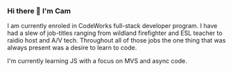 ### Hi there 👋 I'm Cam

I am currently enroled in CodeWorks full-stack developer program. I have had a slew of job-titles ranging from wildland firefighter and ESL teacher to raidio host and A/V tech. Throughout all of those jobs the one thing that was always present was a desire to learn to code. 

I'm currently learning JS with a focus on MVS and async code.


<!--
**CameronOlson/CameronOlson** is a ✨ _special_ ✨ repository because its `README.md` (this file) appears on your GitHub profile.

Here are some ideas to get you started:

- 🔭 I’m currently working on ...
- 🌱 I’m currently learning ...
- 👯 I’m looking to collaborate on ...
- 🤔 I’m looking for help with ...
- 💬 Ask me about ...
- 📫 How to reach me: ...
- 😄 Pronouns: ...
- ⚡ Fun fact: ...
-->
